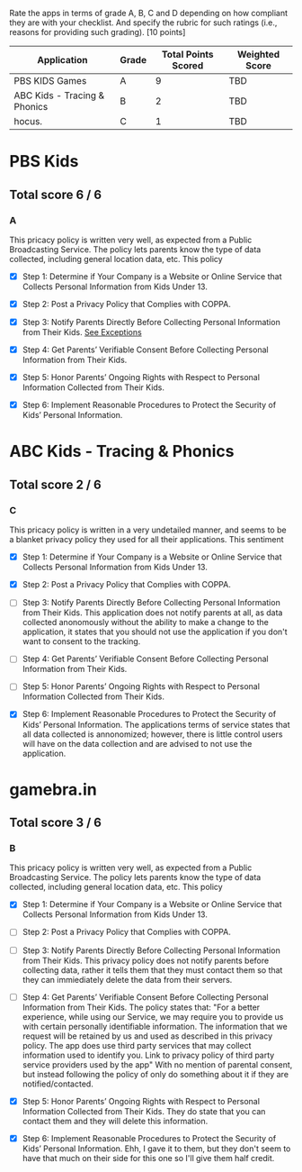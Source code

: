 Rate the apps in terms of grade A, B, C and D depending on how compliant they are with your checklist. And specify the rubric for such ratings (i.e., reasons for providing such grading). [10 points]

| Application | Grade | Total Points Scored | Weighted Score |
| --------------- | --------------- | --------------- | --------------- |
| PBS KIDS Games | A | 9 | TBD |
| ABC Kids - Tracing & Phonics | B | 2 | TBD |
| hocus. | C | 1 | TBD |

# PBS Kids
## Total score 6 / 6 
### A
This pricacy policy is written very well, as expected from a Public Broadcasting Service. The policy lets parents know the type of data collected, including general location data, etc.
This policy 
- [x] Step 1: Determine if Your Company is a Website or Online Service that Collects Personal Information from Kids Under 13.

- [x] Step 2: Post a Privacy Policy that Complies with COPPA.

- [x] Step 3: Notify Parents Directly Before Collecting Personal Information from Their Kids. [See Exceptions](https://www.ftc.gov/tips-advice/business-center/guidance/childrens-online-privacy-protection-rule-six-step-compliance#chart)

- [x] Step 4: Get Parents’ Verifiable Consent Before Collecting Personal Information from Their Kids.

- [x] Step 5: Honor Parents’ Ongoing Rights with Respect to Personal Information Collected from Their Kids.

- [x] Step 6: Implement Reasonable Procedures to Protect the Security of Kids’ Personal Information.

# ABC Kids - Tracing & Phonics
## Total score 2 / 6 
### C
This pricacy policy is written in a very undetailed manner, and seems to be a blanket privacy policy they used for all their applications. This sentiment 
- [x] Step 1: Determine if Your Company is a Website or Online Service that Collects Personal Information from Kids Under 13.

- [x] Step 2: Post a Privacy Policy that Complies with COPPA.

- [ ] Step 3: Notify Parents Directly Before Collecting Personal Information from Their Kids. 
This application does not notify parents at all, as data collected anonomously without the ability to make a change to the application, it states that you should not use the application if you don't want to consent to the tracking.

- [ ] Step 4: Get Parents’ Verifiable Consent Before Collecting Personal Information from Their Kids.


- [ ] Step 5: Honor Parents’ Ongoing Rights with Respect to Personal Information Collected from Their Kids.

- [x] Step 6: Implement Reasonable Procedures to Protect the Security of Kids’ Personal Information.
The applications terms of service states that all data collected is annonomized; however, there is little control users will have on the data collection and are advised to not use the application.

# gamebra.in
## Total score  3 / 6 
### B
This pricacy policy is written very well, as expected from a Public Broadcasting Service. The policy lets parents know the type of data collected, including general location data, etc.
This policy 
- [x] Step 1: Determine if Your Company is a Website or Online Service that Collects Personal Information from Kids Under 13.

- [ ] Step 2: Post a Privacy Policy that Complies with COPPA.

- [ ] Step 3: Notify Parents Directly Before Collecting Personal Information from Their Kids.
This privacy policy does not notify parents before collecting data, rather it tells them that they must contact them so that they can immiediately delete the data from their servers.

- [ ] Step 4: Get Parents’ Verifiable Consent Before Collecting Personal Information from Their Kids.
The policy states that:
"For a better experience, while using our Service, we may require you to provide us with certain personally identifiable information. The information that we request will be retained by us and used as described in this privacy policy.
The app does use third party services that may collect information used to identify you.
Link to privacy policy of third party service providers used by the app"
With no mention of parental consent, but instead following the policy of only do something about it if they are notified/contacted.
- [x] Step 5: Honor Parents’ Ongoing Rights with Respect to Personal Information Collected from Their Kids.
They do state that you can contact them and they will delete this information. 
- [x] Step 6: Implement Reasonable Procedures to Protect the Security of Kids’ Personal Information.
Ehh, I gave it to them, but they don't seem to have that much on their side for this one so I'll give them half credit.